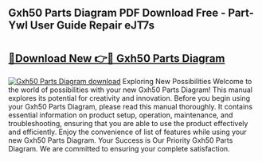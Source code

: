 ## Gxh50 Parts Diagram PDF Download Free - Part-Ywl User Guide Repair eJT7s

# <h2><a href="http://dfk24x.blite.top/?on=Gxh50+Parts+Diagram">🔗Download New 👉🔴 Gxh50 Parts Diagram</a></h2>

[![Gxh50 Parts Diagram download](https://i.imgur.com/lujVjoI.png)](http://dfk24x.blite.top/?on=Gxh50+Parts+Diagram)
Exploring New Possibilities Welcome to the world of possibilities with your new Gxh50 Parts Diagram! This manual explores its potential for creativity and innovation. Before you begin using your Gxh50 Parts Diagram, please read this manual thoroughly. It contains essential information on product setup, operation, maintenance, and troubleshooting, ensuring that you are able to use the product effectively and efficiently. Enjoy the convenience of list of features while using your new Gxh50 Parts Diagram. Your Success is Our Priority Gxh50 Parts Diagram. We are committed to ensuring your complete satisfaction.
